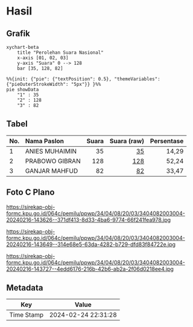 # Hasil

## Grafik

```mermaid
xychart-beta
    title "Perolehan Suara Nasional"
    x-axis [01, 02, 03]
    y-axis "Suara" 0 --> 128
    bar [35, 128, 82]
```

```mermaid
%%{init: {"pie": {"textPosition": 0.5}, "themeVariables": {"pieOuterStrokeWidth": "5px"}} }%%
pie showData
    "1" : 35
    "2" : 128
    "3" : 82
```

## Tabel

| No. | Nama Paslon    | Suara | Suara (raw) | Persentase |
|:--- |:-------------- | -----:| -----------:| ----------:|
| 1   | ANIES MUHAIMIN | 35    | [35][p-1]   | 14,29      |
| 2   | PRABOWO GIBRAN | 128   | [128][p-2]  | 52,24      |
| 3   | GANJAR MAHFUD  | 82    | [82][p-3]   | 33,47      |


[p-1]: https://github.com/gigit-pemilu/pemilu-2024/blob/main/pilpres/hitung-suara/sub/34-di-yogyakarta/sub/04-sleman/sub/08-berbah/sub/2003-kalitirto/sub/004-tps/sub/paslon-1.txt
[p-2]: https://github.com/gigit-pemilu/pemilu-2024/blob/main/pilpres/hitung-suara/sub/34-di-yogyakarta/sub/04-sleman/sub/08-berbah/sub/2003-kalitirto/sub/004-tps/sub/paslon-2.txt
[p-3]: https://github.com/gigit-pemilu/pemilu-2024/blob/main/pilpres/hitung-suara/sub/34-di-yogyakarta/sub/04-sleman/sub/08-berbah/sub/2003-kalitirto/sub/004-tps/sub/paslon-3.txt

## Foto C Plano

https://sirekap-obj-formc.kpu.go.id/064c/pemilu/ppwp/34/04/08/20/03/3404082003004-20240216-143626--371df413-8d33-4ba6-9774-66f241fea978.jpg

https://sirekap-obj-formc.kpu.go.id/064c/pemilu/ppwp/34/04/08/20/03/3404082003004-20240216-143649--314e68e5-63da-4282-b729-dfd83f84722e.jpg

https://sirekap-obj-formc.kpu.go.id/064c/pemilu/ppwp/34/04/08/20/03/3404082003004-20240216-143727--4edd6176-216b-42b6-ab2a-2f06d0218ee4.jpg


## Metadata

| Key        | Value               |
| ---------- | ------------------- |
| Time Stamp | 2024-02-24 22:31:28 |



